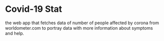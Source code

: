 # Covid-19 Stat

the web app that fetches data of number of people affected by corona from worldometer.com to portray data with more information about symptoms and help. 
